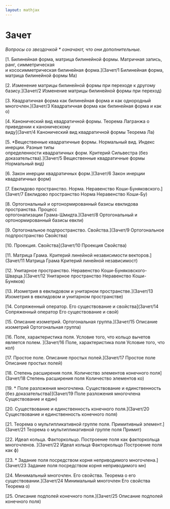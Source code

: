 ```yaml
---  
layout: mathjax  
---  
```

  
# Зачет  
  
*Вопросы со звездочкой * означают, что они дополнительные.*  
  
[1. Билинейная форма, матрица билинейной формы. Матричная запись, ранг, симметрическая  
и кососимметрическая билинейная форма.](Зачет/1 Билинейная форма, матрица билинейной формы Ма)  
  
[2. Изменение матрицы билинейной формы при переходе к другому базису.](Зачет/2 Изменение матрицы билинейной формы при переход)  
  
[3. Квадратичная форма как билинейная форма и как однородный многочлен.](Зачет/3 Квадратичная форма как билинейная форма и как о)  
  
[4. Канонический вид квадратичной формы. Теорема Лагранжа о приведении к каноническому  
виду](Зачет/4 Канонический вид квадратичной формы Теорема Ла)  
  
[5. *Вещественные квадратичные формы. Нормальный вид. Индекс инерции. Разные типы  
определенности квадратичных форм. Критерий Сильвестра (без доказательства).](Зачет/5 Вещественные квадратичные формы Нормальный вид)  
  
[6. Закон инерции квадратичных форм.](Зачет/6 Закон инерции квадратичных форм)  
  
[7. Евклидово пространство. Норма. Неравенство Коши-Буняковского.](Зачет/7 Евклидово пространство Норма Неравенство Коши-Бу)  
  
[8. Ортогональный и ортонормированный базисы евклидова пространства. Процесс  
ортогонализации Грама-Шмидта.](Зачет/8 Ортогональный и ортонормированный базисы евкли)  
  
[9. Ортогональное подпространство. Свойства.](Зачет/9 Ортогональное подпространство Свойства)  
  
[10. Проекция. Свойства](Зачет/10 Проекция Свойства)  
  
[11. Матрица Грама. Критерий линейной независимости векторов.](Зачет/11 Матрица Грама Критерий линейной независимост)  
  
[12. Унитарное пространство. Неравенство Коши-Буняковского-Шварца.](Зачет/12 Унитарное пространство Неравенство Коши-Буняков)  
  
[13. Изометрия в евклидовом и унитарном пространстве.](Зачет/13 Изометрия в евклидовом и унитарном пространстве)  
  
[14. Сопряженный оператор. Его существование и свойства](Зачет/14 Сопряженный оператор Его существование и свой)  
  
[15. Описание изометрий. Ортогональная группа.](Зачет/15 Описание изометрий Ортогональная группа)  
  
[16. Поле, характеристика поля. Условие того, что кольцо вычетов является полем. ](Зачет/16 Поле, характеристика поля Условие того, что кол)  
  
[17. Простое поле. Описание простых полей.](Зачет/17 Простое поле Описание простых полей)  
  
[18. Степень расширения поля. Количество элементов конечного поля](Зачет/18 Степень расширения поля Количество элементов ко)  
  
[19. * Поле разложения многочлена. Существование и единственность (без доказательства)](Зачет/19 Поле разложения многочлена Существование и един)  
  
[20. Существование и единственность конечного поля.](Зачет/20 Существование и единственность конечного поля)  
  
[21. Теорема о мультипликативной группе поля. Примитивный элемент.](Зачет/21 Теорема о мультипликативной группе поля Примит)  
  
[22. Идеал кольца. Факторкольцо. Построение поля как факторкольца многочленов. ](Зачет/22 Идеал кольца Факторкольцо Построение поля как ф)  
  
[23. * Задание поля посредством корня неприводимого многочлена.](Зачет/23 Задание поля посредством корня неприводимого мн)  
  
[24. Минимальный многочлен. Его свойства. Теорема о его существовании.](Зачет/24 Минимальный многочлен Его свойства Теорема о)  
  
[25. Описание подполей конечного поля.](Зачет/25 Описание подполей конечного поля)  
